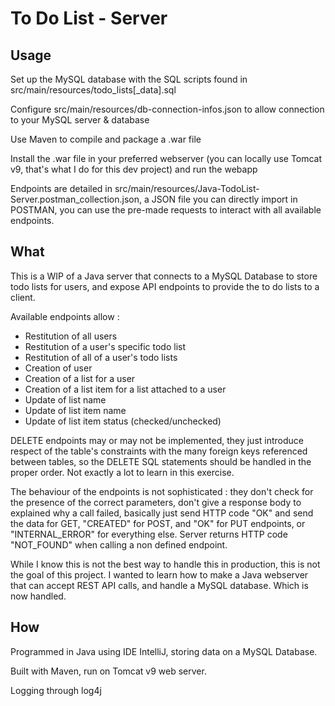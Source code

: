 # To Do List - Server

## Usage

Set up the MySQL database with the SQL scripts found in src/main/resources/todo_lists[_data].sql

Configure src/main/resources/db-connection-infos.json to allow connection to your MySQL server & database

Use Maven to compile and package a .war file

Install the .war file in your preferred webserver (you can locally use Tomcat v9, that's what I do for this dev project)
and run the webapp

Endpoints are detailed in src/main/resources/Java-TodoList-Server.postman_collection.json, a JSON file you can directly
import in POSTMAN, you can use the pre-made requests to interact with all available endpoints.

## What

This is a WIP of a Java server that connects to a MySQL Database to store todo lists for users, and expose API 
endpoints to provide the to do lists to a client.

Available endpoints allow :
- Restitution of all users
- Restitution of a user's specific todo list
- Restitution of all of a user's todo lists
- Creation of user 
- Creation of a list for a user
- Creation of a list item for a list attached to a user 
- Update of list name
- Update of list item name
- Update of list item status (checked/unchecked)

DELETE endpoints may or may not be implemented, they just introduce respect of the table's constraints with the many 
foreign keys referenced between tables, so the DELETE SQL statements should be handled in the proper order. Not exactly 
a lot to learn in this exercise.

The behaviour of the endpoints is not sophisticated : they don't check for the presence of the correct parameters, don't
give a response body to explained why a call failed, basically just send HTTP code "OK" and send the data for GET, "CREATED" for 
POST, and "OK" for  PUT endpoints, or "INTERNAL_ERROR" for everything else.
Server returns HTTP code "NOT_FOUND" when calling a non defined endpoint.

While I know this is not the best way to handle this in production, this is not the goal of this project. I wanted to 
learn how to make a Java webserver that can accept REST API calls, and handle a MySQL database. Which is now handled.

## How

Programmed in Java using IDE IntelliJ, storing data on a MySQL Database. 

Built with Maven, run on Tomcat v9 web server.

Logging through log4j